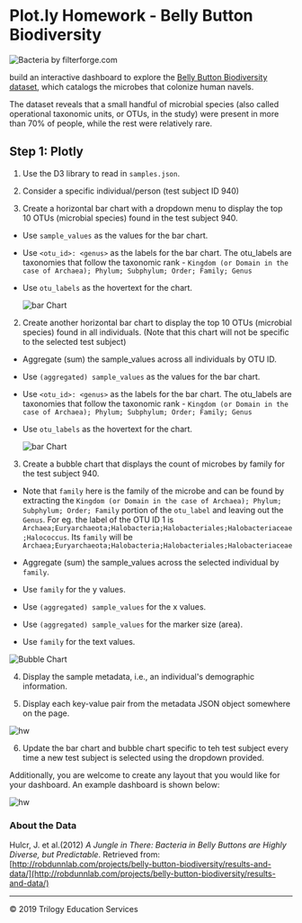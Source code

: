 # Plot.ly Homework - Belly Button Biodiversity

![Bacteria by filterforge.com](Images/bacteria.jpg)

build an interactive dashboard to explore the [Belly Button Biodiversity dataset](http://robdunnlab.com/projects/belly-button-biodiversity/), which catalogs the microbes that colonize human navels.

The dataset reveals that a small handful of microbial species (also called operational taxonomic units, or OTUs, in the study) were present in more than 70% of people, while the rest were relatively rare.

## Step 1: Plotly

1. Use the D3 library to read in `samples.json`.

2. Consider a specific individual/person (test subject ID 940) 

2. Create a horizontal bar chart with a dropdown menu to display the top 10 OTUs (microbial species) found in the test subject 940.

* Use `sample_values` as the values for the bar chart.

* Use `<otu_id>: <genus>` as the labels for the bar chart. The otu_labels are taxonomies that follow the taxonomic rank - `Kingdom (or Domain in the case of Archaea); Phylum; Subphylum; Order; Family; Genus`  

* Use `otu_labels` as the hovertext for the chart.

  ![bar Chart](Images/hw02.png)

2. Create another horizontal bar chart to display the top 10 OTUs (microbial species) found in all individuals. (Note that this chart will not be specific to the selected test subject)

* Aggregate (sum) the sample_values across all individuals by OTU ID.

* Use `(aggregated) sample_values` as the values for the bar chart.

* Use `<otu_id>: <genus>` as the labels for the bar chart. The otu_labels are taxonomies that follow the taxonomic rank - `Kingdom (or Domain in the case of Archaea); Phylum; Subphylum; Order; Family; Genus`  

* Use `otu_labels` as the hovertext for the chart.

  ![bar Chart](Images/hw01.png)

3. Create a bubble chart that displays the count of microbes by family for the test subject 940.

* Note that `family` here is the family of the microbe and can be found by extracting the `Kingdom (or Domain in the case of Archaea); Phylum; Subphylum; Order; Family` portion of the `otu_label` and leaving out the `Genus`. 
For eg. the label of the OTU ID 1 is `Archaea;Euryarchaeota;Halobacteria;Halobacteriales;Halobacteriaceae;Halococcus`. Its `family` will be `Archaea;Euryarchaeota;Halobacteria;Halobacteriales;Halobacteriaceae`

* Aggregate (sum) the sample_values across the selected individual by `family`.

* Use `family` for the y values.

* Use `(aggregated) sample_values` for the x values.

* Use `(aggregated) sample_values` for the marker size (area).

* Use `family` for the text values.

![Bubble Chart](Images/bubble_chart.png)

4. Display the sample metadata, i.e., an individual's demographic information.

5. Display each key-value pair from the metadata JSON object somewhere on the page.

![hw](Images/hw03.png)

6. Update the bar chart and bubble chart specific to teh test subject every time a new test subject is selected using the dropdown provided.

Additionally, you are welcome to create any layout that you would like for your dashboard. An example dashboard is shown below:

![hw](Images/hw04.png)


### About the Data

Hulcr, J. et al.(2012) _A Jungle in There: Bacteria in Belly Buttons are Highly Diverse, but Predictable_. Retrieved from: [http://robdunnlab.com/projects/belly-button-biodiversity/results-and-data/](http://robdunnlab.com/projects/belly-button-biodiversity/results-and-data/)

- - -

© 2019 Trilogy Education Services
